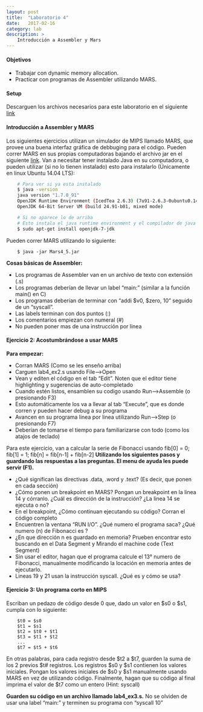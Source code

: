 ```yaml
---
layout: post
title:  "Laboratorio 4"
date:   2017-02-16
category: lab
description: >
    Introducción a Assembler y Mars
---
```


#### Objetivos
* Trabajar con dynamic memory allocation.
* Practicar con programas de Assembler utilizando MARS.
    
#### Setup
Descarguen los archivos necesarios para este laboratorio en el siguiente [link](https://drive.google.com/file/d/0B5xlmAbvK4yAb3g5TUVYTmdIS1E/view?usp=sharing)
    
#### Introducción a Assembler y MARS
Los siguientes ejercicios utilizan un simulador de MIPS llamado MARS, que provee una buena interfaz gráfica de debbuging para el código. Pueden correr MARS en sus propias computadoras bajando el archivo jar en el siguiente [link](http://courses.missouristate.edu/kenvollmar/mars/MARS_4_5_Aug2014/Mars4_5.jar). Van a necesitar tener instalado Java en su computadora, o pueden utilizar (si no lo tienen instalado) esto para instalarlo (Únicamente en linux Ubuntu 14.04 LTS):
    
```bash
    # Para ver si ya esta instalado
    $ java -version
    java version "1.7.0_91"
    OpenJDK Runtime Environment (IcedTea 2.6.3) (7u91-2.6.3-0ubuntu0.14.04.1)
    OpenJDK 64-Bit Server VM (build 24.91-b01, mixed mode)

    # Si no aparece lo de arriba
    # Esto instala el java runtime environment y el compilador de java
    $ sudo apt-get install openjdk-7-jdk
```

Pueden correr MARS utilizando lo siguiente:

```
    $ java -jar Mars4_5.jar
```

**Cosas básicas de Assembler:**
* Los programas de Assembler van en un archivo de texto con extensión (.s)
* Los programas deberían de llevar un label “main:” (similar a la función main() en C)
* Los programas deberían de terminar con “addi $v0, $zero, 10” seguido de un “syscall”.
* Las labels terminan con dos puntos (:)
* Los comentarios empiezan con numeral (#)
* No pueden poner mas de una instrucción por linea

#### Ejercicio 2: Acostumbrándose a usar MARS
**Para empezar:**
* Corran MARS (Como se les enseño arriba)
* Carguen lab4_ex2.s usando File-->Open
* Vean y editen el código en el tab “Edit”. Noten que el editor tiene highlighting y sugerencias de auto-completado
* Cuando estén listos, ensamblen su codigo usando Run-->Assemble (o presionando F3)
* Esto automáticamente los va a llevar al tab “Execute”, que es donde corren y pueden hacer debug a su programa
* Avancen en su programa linea por linea utilizando Run-->Step (o presionando F7)
* Deberían de tomarse el tiempo para familiarizarse con todo (como los atajos de teclado)

Para este ejercicio, van a calcular la serie de Fibonacci usando fib[0] = 0; fib[1] = 1; fib[n] = fib[n-1] + fib[n-2]
**Utilizando los siguientes pasos y guardando las respuestas a las preguntas. El menu de ayuda les puede servir (F1).**

* ¿Qué significan las directivas .data, .word y .text? (Es decir, que ponen en cada sección)
* ¿Cómo ponen un breakpoint en MARS? Pongan un breakpoint en la linea 14 y córranlo. ¿Cuál es dirección de la instrucción? ¿La linea 14 se ejecuta o no?
* En el breakpoint, ¿Cómo continuan ejecutando su código? Corran el código completo
* Encuentren la ventana “RUN I/O”. ¿Qué numero el programa saca? ¿Qué numero (n) de Fibonacci es ?
* ¿En que dirección n es guardado en memoria? Prueben encontrar esto buscando en el Data Segment y Mirando el machine code (Text Segment)
* Sin usar el editor, hagan que el programa calcule el 13° numero de Fibonacci, manualmente modificando la locación en memoria antes de ejecutarlo.
* Lineas 19 y 21 usan la instrucción syscall. ¿Qué es y cómo se usa?

#### Ejercicio 3: Un programa corto en MIPS
Escriban un pedazo de código desde 0 que, dado un valor en $s0 o $s1, cumpla con lo siguiente:
```
    $t0 = $s0
    $t1 = $s1
    $t2 = $t0 + $t1
    $t3 = $t1 + $t2
    ...
    $t7 = $t5 + $t6
```

En otras palabras, para cada registro desde $t2 a $t7, guarden la suma de los 2 previos $t# registros. Los registros $s0 y $s1 contienen los valores iniciales. Pongan los valores iniciales de $s0 y $s1 manualmente usando MARS en vez de utilizando código. Finalmente, hagan que su código al final imprima el valor de $t7 como un entero (Hint: syscall) 

**Guarden su código en un archivo llamado lab4_ex3.s.** No se olviden de usar una label “main:” y terminen su programa con “syscall 10”
